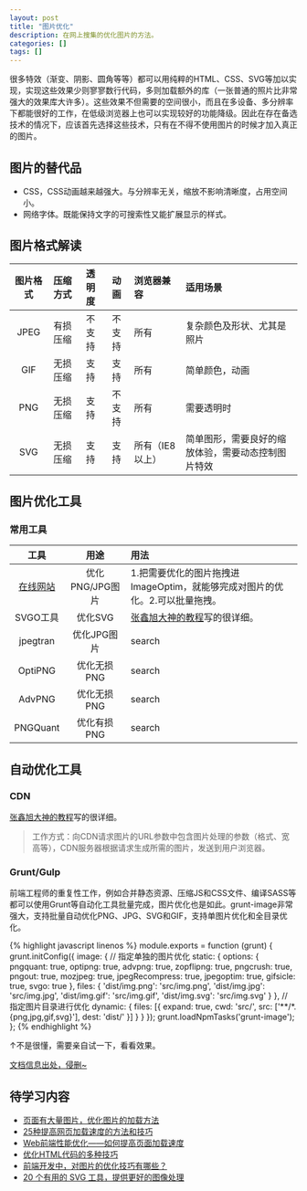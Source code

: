 ```yaml
---
layout: post
title: "图片优化"
description: 在网上搜集的优化图片的方法。
categories: []
tags: []
---
```


很多特效（渐变、阴影、圆角等等）都可以用纯粹的HTML、CSS、SVG等加以实现，实现这些效果少则寥寥数行代码，多则加载额外的库（一张普通的照片比非常强大的效果库大许多）。这些效果不但需要的空间很小，而且在多设备、多分辨率下都能很好的工作，在低级浏览器上也可以实现较好的功能降级。因此在存在备选技术的情况下，应该首先选择这些技术，只有在不得不使用图片的时候才加入真正的图片。

## 图片的替代品

* CSS，CSS动画越来越强大。与分辨率无关，缩放不影响清晰度，占用空间小。 
* 网络字体。既能保持文字的可搜索性又能扩展显示的样式。

## 图片格式解读

| 图片格式 | 压缩方式 | 透明度 | 动画 | 浏览器兼容 | 适用场景 |
| :---:    | :---:    | :---:  | :---:|  :---      |  :---    |
| JPEG | 有损压缩 | 不支持 | 不支持 | 所有 | 复杂颜色及形状、尤其是照片 | 
| GIF | 无损压缩 | 支持 | 支持 | 所有 | 简单颜色，动画 | 
| PNG | 无损压缩 | 支持 | 不支持 | 所有 | 需要透明时 | 
| SVG | 无损压缩 | 支持 | 支持 | 所有（IE8以上） | 简单图形，需要良好的缩放体验，需要动态控制图片特效 | 

## 图片优化工具

### 常用工具

| 工具 | 用途 | 用法 |
| :--: | :--: | :--- |
| [在线网站](https://tinypng.com/) | 优化PNG/JPG图片 | 1.把需要优化的图片拖拽进ImageOptim，就能够完成对图片的优化。2.可以批量拖拽。 |
| SVGO工具 | 优化SVG | [张鑫旭大神的教程](http://www.zhangxinxu.com/wordpress/2016/02/svg-compress-tool-svgo-experience/)写的很详细。 |
| jpegtran | 优化JPG图片 | search |
| OptiPNG | 优化无损PNG | search |
| AdvPNG | 优化无损PNG | search |
| PNGQuant | 优化有损PNG | search |


## 自动优化工具

### CDN

[张鑫旭大神的教程](http://www.zhangxinxu.com/wordpress/2016/02/svg-compress-tool-svgo-experience/)写的很详细。 

> 工作方式：向CDN请求图片的URL参数中包含图片处理的参数（格式、宽高等），CDN服务器根据请求生成所需的图片，发送到用户浏览器。

### Grunt/Gulp

前端工程师的重复性工作，例如合并静态资源、压缩JS和CSS文件、编译SASS等都可以使用Grunt等自动化工具批量完成，图片优化也是如此。grunt-image非常强大，支持批量自动优化PNG、JPG、SVG和GIF，支持单图片优化和全目录优化。

{% highlight javascript linenos %}
module.exports = function (grunt) {
    grunt.initConfig({
        image: {
            // 指定单独的图片优化
            static: {
                options: {
                    pngquant: true,
                    optipng: true,
                    advpng: true,
                    zopflipng: true,
                    pngcrush: true,
                    pngout: true,
                    mozjpeg: true,
                    jpegRecompress: true,
                    jpegoptim: true,
                    gifsicle: true,
                    svgo: true
                },
                files: {
                    'dist/img.png': 'src/img.png',
                    'dist/img.jpg': 'src/img.jpg',
                    'dist/img.gif': 'src/img.gif',
                    'dist/img.svg': 'src/img.svg'
                }
            },
            // 指定图片目录进行优化
            dynamic: {
                files: [{
                    expand: true,
                    cwd: 'src/',
                    src: ['**/*.{png,jpg,gif,svg}'],
                    dest: 'dist/'
                }]
            }
        }
    });
    grunt.loadNpmTasks('grunt-image');
};
{% endhighlight %}

↑不是很懂，需要亲自试一下，看看效果。



[文档信息出处，侵删~](https://www.2cto.com/kf/201607/531909.html)


## 待学习内容

* [页面有大量图片，优化图片的加载方法](https://www.2cto.com/kf/201607/531909.html)
* [25种提高网页加载速度的方法和技巧](https://www.cnblogs.com/xp796/p/5236945.html)
* [Web前端性能优化——如何提高页面加载速度](https://www.cnblogs.com/MarcoHan/p/5295398.html)
* [优化HTML代码的多种技巧](http://blog.csdn.net/powertoolsteam/article/details/50512148)
* [前端开发中，对图片的优化技巧有哪些？](https://www.zhihu.com/question/21815101)
* [20 个有用的 SVG 工具，提供更好的图像处理](https://www.oschina.net/translate/20-useful-svg-tools-for-better-graphics)



